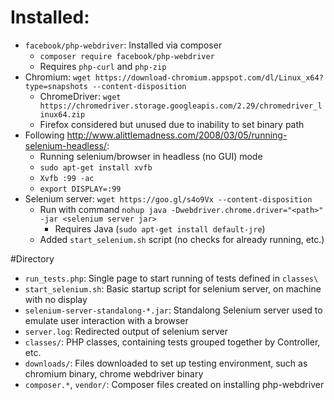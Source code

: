 # Installed:
* `facebook/php-webdriver`: Installed via composer
  * `composer require facebook/php-webdriver`
  * Requires `php-curl` and `php-zip`
* Chromium: `wget https://download-chromium.appspot.com/dl/Linux_x64?type=snapshots --content-disposition`
  * ChromeDriver: `wget https://chromedriver.storage.googleapis.com/2.29/chromedriver_linux64.zip`
  * Firefox considered but unused due to inability to set binary path
* Following http://www.alittlemadness.com/2008/03/05/running-selenium-headless/:
  * Running selenium/browser in headless (no GUI) mode
  * `sudo apt-get install xvfb`
  * `Xvfb :99 -ac`
  * `export DISPLAY=:99`
* Selenium server: `wget https://goo.gl/s4o9Vx --content-disposition`
  * Run with command `nohup java -Dwebdriver.chrome.driver="<path>" -jar <selenium server jar>`
    * Requires Java (`sudo apt-get install default-jre`)
  * Added `start_selenium.sh` script (no checks for already running, etc.)

#Directory
* `run_tests.php`: Single page to start running of tests defined in `classes\`
* `start_selenium.sh`: Basic startup script for selenium server, on machine with no display
* `selenium-server-standalong-*.jar`: Standalong Selenium server used to emulate user interaction with a browser
* `server.log`: Redirected output of selenium server
* `classes/`: PHP classes, containing tests grouped together by Controller, etc.
* `downloads/`: Files downloaded to set up testing environment, such as chromium binary, chrome webdriver binary
* `composer.*`, `vendor/`: Composer files created on installing php-webdriver
